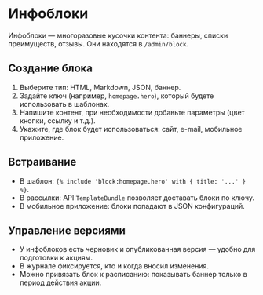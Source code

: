 # Инфоблоки

Инфоблоки — многоразовые кусочки контента: баннеры, списки преимуществ, отзывы. Они находятся в `/admin/block`.

## Создание блока

1. Выберите тип: HTML, Markdown, JSON, баннер.
2. Задайте ключ (например, `homepage.hero`), который будете использовать в шаблонах.
3. Напишите контент, при необходимости добавьте параметры (цвет кнопки, ссылку и т.д.).
4. Укажите, где блок будет использоваться: сайт, e-mail, мобильное приложение.

## Встраивание

- В шаблон: `{% include 'block:homepage.hero' with { title: '...' } %}`.
- В рассылки: API `TemplateBundle` позволяет доставать блоки по ключу.
- В мобильное приложение: блоки попадают в JSON конфигураций.

## Управление версиями

- У инфоблоков есть черновик и опубликованная версия — удобно для подготовки к акциям.
- В журнале фиксируется, кто и когда вносил изменения.
- Можно привязать блок к расписанию: показывать баннер только в период действия акции.
